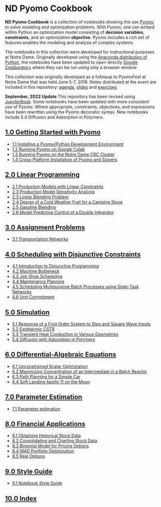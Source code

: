 
# ND Pyomo Cookbook

**ND Pyomo Cookbook** is a collection of notebooks showing the use [Pyomo](http://www.pyomo.org/) to solve
modeling and optimization problems. With Pyomo, one can embed within Python an optimization model consisting of
**decision variables**, **constraints**, and an optimization **objective**. Pyomo includes a rich set of features enables the modeling and analysis of complex systems.

The notebooks in this collection were developed for instructional purposes at Notre Dame. Originally
developed using the [Anaconda distribution of Python](https://www.anaconda.com/download/), the notebooks have been
updated to open directly [Google Colaboratory](https://colab.research.google.com/) where they can be run using
only a browser window. 

This collection was originally developed as a followup to PyomoFest at Notre Dame that was held June 5-7, 2018. Notes distributed at the event are included in this repository:
[agenda](https://github.com/jckantor/ND-Pyomo-Cookbook/tree/master/PyomoFest/PyomoFest.md),
[slides](https://github.com/jckantor/ND-Pyomo-Cookbook/tree/master/PyomoFest/slides) and
[exercises](https://github.com/jckantor/ND-Pyomo-Cookbook/tree/master/PyomoFest/exercises_wo_soln/exercises)

**September, 2022 Update** This repository has been revised using [JupyterBook](https://jupyterbook.org/en/stable/intro.html). Some notebooks have been updated with more consistent use of Pyomo. Where appropriate, constraints, objectives, and expressions have been rewritten using the Pyomo decorator syntax. New notebooks include 5.4 Diffusion and Adsorption in Polymers.


## [1.0 Getting Started with Pyomo](notebooks/01.00-Getting-Started-with-Pyomo.ipynb)
- [1.1 Installing a Pyomo/Python Development Environment](notebooks/01.01-Installing-Pyomo.ipynb)
- [1.2 Running Pyomo on Google Colab](notebooks/01.02-Running-Pyomo-on-Google-Colab.ipynb)
- [1.3 Running Pyomo on the Notre Dame CRC Cluster](notebooks/01.03-Running-Pyomo-on-the-Notre-Dame-CRC-Cluster.ipynb)
- [1.4 Cross-Platform Installation of Pyomo and Solvers](notebooks/01.04-Cross-Platform-Installation-of-Pyomo-and-Solvers.ipynb)

## [2.0 Linear Programming](notebooks/02.00-Linear-Programming.ipynb)
- [2.1 Production Models with Linear Constraints](notebooks/02.01-Production-Models-with-Linear-Constraints.ipynb)
- [2.3 Production Model Sensitivity Analysis](notebooks/02.02-Production-Model-Sensitivity-Analysis.ipynb)
- [2.3 Linear Blending Problem](notebooks/02.03-Linear-Blending-Problem.ipynb)
- [2.4 Design of a Cold Weather Fuel for a Camping Stove](notebooks/02.04-Mixture-Design-Cold-Weather-Fuel.ipynb)
- [2.5 Gasoline Blending](notebooks/02.05-Gasoline-Blending.ipynb)
- [2.6 Model Predictive Control of a Double Integrator](notebooks/02.06-Model-Predictive-Control-of-a-Double-Integrator.ipynb)

## [3.0 Assignment Problems](notebooks/03.00-Assignment-Problems.ipynb)
- [3.1 Transportation Networks](notebooks/03.01-Transportation-Networks.ipynb)

## [4.0 Scheduling with Disjunctive Constraints](notebooks/04.00-Scheduling-with-Disjunctive-Constraints.ipynb)
- [4.1 Introduction to Disjunctive Programming](notebooks/04.01-Introduction_to_Disjunctive_Programming.ipynb)
- [4.2 Machine Bottleneck](notebooks/04.02-Machine-Bottleneck.ipynb)
- [4.3 Job Shop Scheduling](notebooks/04.03-Job-Shop-Scheduling.ipynb)
- [4.4 Maintenance Planning](notebooks/04.04-Maintenance-Planning.ipynb)
- [4.5 Scheduling Multipurpose Batch Processes using State-Task Networks](notebooks/04.05-Scheduling-Multipurpose-Batch-Processes-using-State-Task_Networks.ipynb)
- [4.6 Unit Commitment](notebooks/04.06-Unit-Commitment.ipynb)

## [5.0 Simulation](notebooks/05.00-Simulation.ipynb)
- [5.1 Response of a First Order System to Step and Square Wave Inputs](notebooks/05.01-Response-of-a-First-Order-System-to-Step-and-Square-Wave-Inputs.ipynb)
- [5.2 Exothermic CSTR](notebooks/05.02-Exothermic-CSTR.ipynb)
- [5.3 Transient Heat Conduction in Various Geometries](notebooks/05.03-Heat_Conduction_in_Various_Geometries.ipynb)
- [5.4 Diffusion with Adsorption in Polymers](notebooks/05.04-Diffusion_Adsorption_in_Polymers.ipynb)

## [6.0 Differential-Algebraic Equations](notebooks/06.00-Differential-Algebraic-Equations.ipynb)
- [6.1 Unconstrained Scalar Optimization](notebooks/06.01-Unconstrained-Scalar-Optimization.ipynb)
- [6.2 Maximizing Concentration of an Intermediate in a Batch Reactor](notebooks/06.02-Maximizing-Concentration-of-an-Intermediate-in-a-Batch-Reactor.ipynb)
- [6.3 Path Planning for a Simple Car](notebooks/06.03-Path-Planning-for-a-Simple-Car.ipynb)
- [6.4 Soft Landing Apollo 11 on the Moon](notebooks/06.04-Soft-Landing-Apollo-11-on-the-Moon.ipynb)

## [7.0 Parameter Estimation](notebooks/07.00-Parameter-Estimation.ipynb)
- [7.1 Parameter estimation](notebooks/07.01-Parameter-Estimation-Catalytic-Reactor.ipynb)

## [8.0 Financial Applications](notebooks/08.00-Financial-Applications.ipynb)
- [8.1 Obtaining Historical Stock Data](notebooks/08.01-Obtaining-Historical-Stock_-ata.ipynb)
- [8.2 Consolidating and Charting Stock Data](notebooks/08.02-Consolidating-and-Charting-Stock-Data.ipynb)
- [8.3 Binomial Model for Pricing Options](notebooks/08.03-Binomial-Model-for-Pricing-Options.ipynb)
- [8.4 MAD Portfolio Optimization](notebooks/08.04-MAD-Portfolio-Optimization.ipynb)
- [8.5 Real Options](notebooks/08.05-Real-Options.ipynb)

## [9.0 Style Guide](notebooks/09.00-pyomo-coding-guide.md)
- [9.1 Notebook Style Guide](notebooks/09.01-notebook-style-guide.ipynb)

## [10.0 Index](genindex.md)